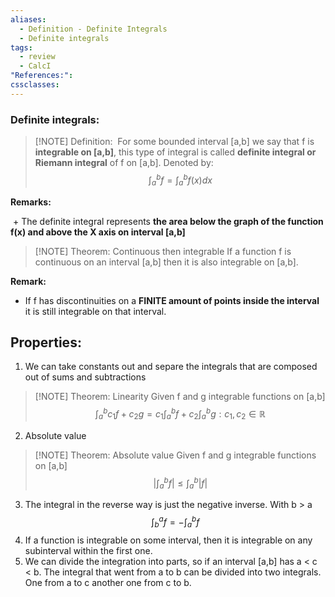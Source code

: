 ```yaml
---
aliases:
  - Definition - Definite Integrals
  - Definite integrals
tags:
  - review
  - CalcI
"References:": 
cssclasses:
---
```

### Definite integrals:

> [!NOTE] Definition: 
> For some bounded interval \[a,b] we say that f is **integrable on \[a,b]**, this type of integral is called **definite integral or Riemann integral** of f on \[a,b]. Denoted by: 
> $$
> \int^b_a f = \int_a^b f(x) dx
> $$


**Remarks:**

 + The definite integral represents **the area below the graph of the function f(x) and above the X axis on interval \[a,b]**
 
> [!NOTE] Theorem: Continuous then integrable
> If a function f is continuous on an interval [a,b] then it is also integrable on [a,b].

**Remark:**
+ If f has discontinuities on a **FINITE amount of points inside the interval** it is still integrable on that interval. 

## Properties: 

1. We can take constants out and separe the integrals that are composed out of sums and subtractions
> [!NOTE] Theorem: Linearity 
> Given f and g integrable functions on [a,b]
> $$
> \int_a^b c_1 f + c_2 g = c_1 \int_a^b f + c_2 \int_a^b g: c_1, c_2 \in \mathbb R
> $$

2. Absolute value
> [!NOTE] Theorem: Absolute value
> Given f and g integrable functions on [a,b]
> $$
> |\int^b_a f| \leq \int^b_a |f|
> $$
> 

3. The integral in the reverse way is just the negative inverse. With b > a
$$
\int_b^a f = -\int_a^b f
$$
 4. If a function is integrable on some interval, then it is integrable on any subinterval within the first one.
 5. We can divide the integration into parts, so if an interval \[a,b] has a < c < b. The integral that went from a to b can be divided into two integrals. One from a to c another one from c to b. 


